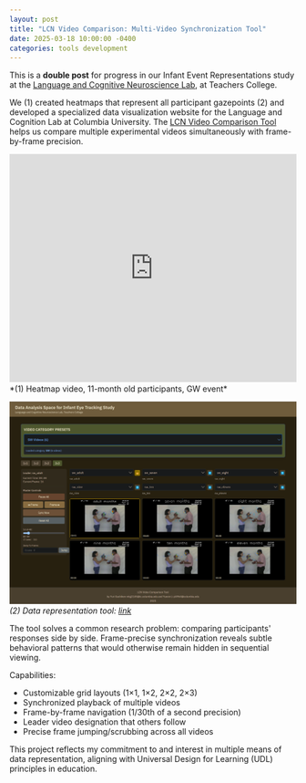 ```yaml
---
layout: post
title: "LCN Video Comparison: Multi-Video Synchronization Tool"
date: 2025-03-18 10:00:00 -0400
categories: tools development
---
```


This is a **double post** for progress in our Infant Event Representations study at the [Language and Cognitive Neuroscience Lab](https://www.tc.columbia.edu/lcl/), at Teachers College.

We (1) created heatmaps that represent all participant gazepoints (2) and developed a specialized data visualization website for the Language and Cognition Lab at Columbia University. The [LCN Video Comparison Tool](https://yurigushiken.github.io/LCN-video-viewer/) helps us compare multiple experimental videos simultaneously with frame-by-frame precision.

<iframe width="100%" height="400" src="https://www.youtube.com/embed/LjDz26i2shU" frameborder="0" allow="accelerometer; autoplay; clipboard-write; encrypted-media; gyroscope; picture-in-picture" allowfullscreen></iframe>
*(1) Heatmap video, 11-month old participants, GW event*

![LCN Video Comparison Tool Screenshot](/media/eir-data-visualization.png)
*(2) Data representation tool: [link](https://yurigushiken.github.io/LCN-video-viewer/)*

The tool solves a common research problem: comparing participants' responses side by side. Frame-precise synchronization reveals subtle behavioral patterns that would otherwise remain hidden in sequential viewing.

Capabilities:
- Customizable grid layouts (1×1, 1×2, 2×2, 2×3)
- Synchronized playback of multiple videos
- Frame-by-frame navigation (1/30th of a second precision)
- Leader video designation that others follow
- Precise frame jumping/scrubbing across all videos

This project reflects my commitment to and interest in multiple means of data representation, aligning with Universal Design for Learning (UDL) principles in education.